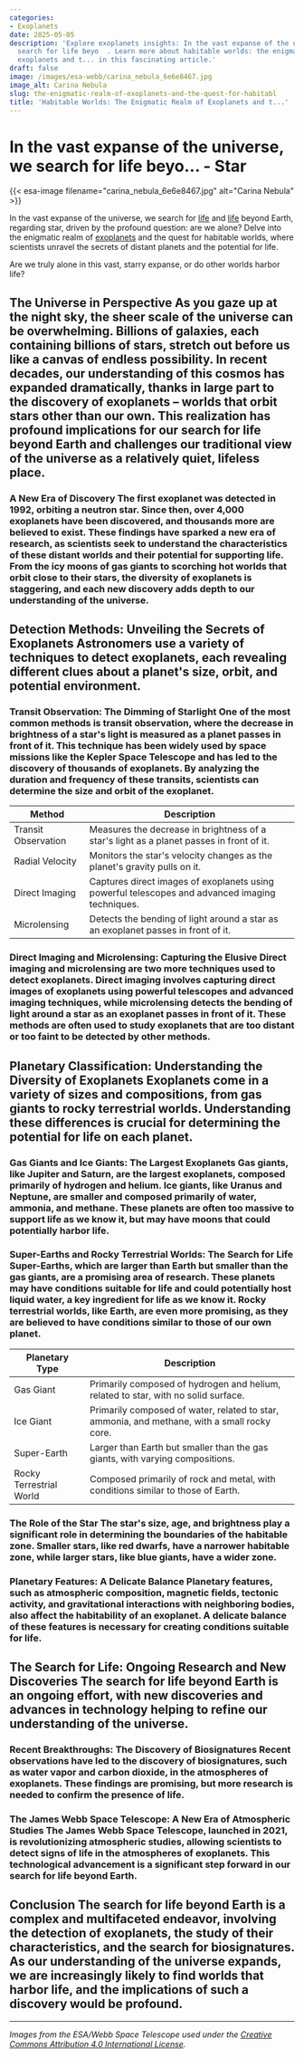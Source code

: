 ```yaml
---
categories:
- Exoplanets
date: 2025-05-05
description: 'Explore exoplanets insights: In the vast expanse of the universe, we
  search for life beyo  . Learn more about habitable worlds: the enigmatic realm of
  exoplanets and t... in this fascinating article.'
draft: false
image: /images/esa-webb/carina_nebula_6e6e8467.jpg
image_alt: Carina Nebula
slug: the-enigmatic-realm-of-exoplanets-and-the-quest-for-habitabl
title: 'Habitable Worlds: The Enigmatic Realm of Exoplanets and t...'
---
```


# In the vast expanse of the universe, we search for life beyo... - Star
{{< esa-image filename="carina_nebula_6e6e8467.jpg" alt="Carina Nebula" >}}



In the vast expanse of the universe, we search for [life](/blog/the-search-for-life-beyond-earth-nasas-astrobiology-mission) and [life](/blog/habitable-zones-and-the-search-for-life-beyond-earth) beyond Earth, regarding star, driven by the profound question: are we alone? Delve into the enigmatic realm of [exoplanets](/blog/exoplanets-and-the-search-for-life-beyond-earth) and the quest for habitable worlds, where scientists unravel the secrets of distant planets and the potential for life.

Are we truly alone in this vast, starry expanse, or do other worlds harbor life?

 ## The Universe in Perspective As you gaze up at the night sky, the sheer scale of the universe can be overwhelming. Billions of galaxies, each containing billions of stars, stretch out before us like a canvas of endless possibility. In recent decades, our understanding of this cosmos has expanded dramatically, thanks in large part to the discovery of exoplanets – worlds that orbit stars other than our own. This realization has profound implications for our search for life beyond Earth and challenges our traditional view of the universe as a relatively quiet, lifeless place.

 ### A New Era of Discovery The first exoplanet was detected in 1992, orbiting a neutron star. Since then, over 4,000 exoplanets have been discovered, and thousands more are believed to exist. These findings have sparked a new era of research, as scientists seek to understand the characteristics of these distant worlds and their potential for supporting life. From the icy moons of gas giants to scorching hot worlds that orbit close to their stars, the diversity of exoplanets is staggering, and each new discovery adds depth to our understanding of the universe.

 ## Detection Methods: Unveiling the Secrets of Exoplanets Astronomers use a variety of techniques to detect exoplanets, each revealing different clues about a planet's size, orbit, and potential environment.

 ### Transit Observation: The Dimming of Starlight One of the most common methods is transit observation, where the decrease in brightness of a star's light is measured as a planet passes in front of it. This technique has been widely used by space missions like the Kepler Space Telescope and has led to the discovery of thousands of exoplanets. By analyzing the duration and frequency of these transits, scientists can determine the size and orbit of the exoplanet.

 | **Method** | **Description** |
| --- | --- |
| Transit Observation | Measures the decrease in brightness of a star's light as a planet passes in front of it. |
| Radial Velocity | Monitors the star's velocity changes as the planet's gravity pulls on it. |
| Direct Imaging | Captures direct images of exoplanets using powerful telescopes and advanced imaging techniques. |
| Microlensing | Detects the bending of light around a star as an exoplanet passes in front of it. | ### Radial Velocity: The Wobble of the Star Another technique is radial velocity, where the star's velocity changes are monitored as the exoplanet's gravity pulls on it. This method has been used to detect exoplanets that are too distant or too small to be detected by transit observation. By analyzing the star's wobble, scientists can determine the mass and orbit of the exoplanet.

 ### Direct Imaging and Microlensing: Capturing the Elusive Direct imaging and microlensing are two more techniques used to detect exoplanets. Direct imaging involves capturing direct images of exoplanets using powerful telescopes and advanced imaging techniques, while microlensing detects the bending of light around a star as an exoplanet passes in front of it. These methods are often used to study exoplanets that are too distant or too faint to be detected by other methods.

 ## Planetary Classification: Understanding the Diversity of Exoplanets Exoplanets come in a variety of sizes and compositions, from gas giants to rocky terrestrial worlds. Understanding these differences is crucial for determining the potential for life on each planet.

 ### Gas Giants and Ice Giants: The Largest Exoplanets Gas giants, like Jupiter and Saturn, are the largest exoplanets, composed primarily of hydrogen and helium. Ice giants, like Uranus and Neptune, are smaller and composed primarily of water, ammonia, and methane. These planets are often too massive to support life as we know it, but may have moons that could potentially harbor life.

 ### Super-Earths and Rocky Terrestrial Worlds: The Search for Life Super-Earths, which are larger than Earth but smaller than the gas giants, are a promising area of research. These planets may have conditions suitable for life and could potentially host liquid water, a key ingredient for life as we know it. Rocky terrestrial worlds, like Earth, are even more promising, as they are believed to have conditions similar to those of our own planet.

 | **Planetary Type** | **Description** |
| --- | --- |
| Gas Giant | Primarily composed of hydrogen and helium, related to star, with no solid surface. |
| Ice Giant | Primarily composed of water, related to star, ammonia, and methane, with a small rocky core. |
| Super-Earth | Larger than Earth but smaller than the gas giants, with varying compositions. |
| Rocky Terrestrial World | Composed primarily of rock and metal, with conditions similar to those of Earth. | ## The Habitable Zone: The Goldilocks Zone The habitable zone, sometimes referred to as the "Goldilocks zone," is the region around a star where conditions are neither too hot nor too cold for liquid water to exist. This zone is crucial for determining the potential for life on an exoplanet.

 ### The Role of the Star The star's size, age, and brightness play a significant role in determining the boundaries of the habitable zone. Smaller stars, like red dwarfs, have a narrower habitable zone, while larger stars, like blue giants, have a wider zone.

 ### Planetary Features: A Delicate Balance Planetary features, such as atmospheric composition, magnetic fields, tectonic activity, and gravitational interactions with neighboring bodies, also affect the habitability of an exoplanet. A delicate balance of these features is necessary for creating conditions suitable for life.

 ## The Search for Life: Ongoing Research and New Discoveries The search for life beyond Earth is an ongoing effort, with new discoveries and advances in technology helping to refine our understanding of the universe.

 ### Recent Breakthroughs: The Discovery of Biosignatures Recent observations have led to the discovery of biosignatures, such as water vapor and carbon dioxide, in the atmospheres of exoplanets. These findings are promising, but more research is needed to confirm the presence of life.

 ### The James Webb Space Telescope: A New Era of Atmospheric Studies The James Webb Space Telescope, launched in 2021, is revolutionizing atmospheric studies, allowing scientists to detect signs of life in the atmospheres of exoplanets. This technological advancement is a significant step forward in our search for life beyond Earth.

 ## Conclusion The search for life beyond Earth is a complex and multifaceted endeavor, involving the detection of exoplanets, the study of their characteristics, and the search for biosignatures. As our understanding of the universe expands, we are increasingly likely to find worlds that harbor life, and the implications of such a discovery would be profound.

---

*Images from the ESA/Webb Space Telescope used under the [Creative Commons Attribution 4.0 International License](https://creativecommons.org/licenses/by/4.0).*